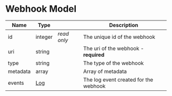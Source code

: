 # Webhook Model

| Name      | Type              |               | Description                           |
|-----------|-------------------|---------------|---------------------------------------|
| id        | integer           | _read only_   | The unique id of the webhook          |
| uri       | string            |               | The uri of the webhook - **required** |
| type      | string            |               | The type of the webhook               |
| metadata  | array             |               | Array of metadata                     |
| events    | [Log](api-log.md) |               | The log event created for the webhook |
